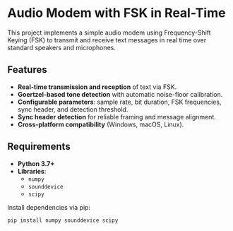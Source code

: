 # Audio Modem with FSK in Real-Time

This project implements a simple audio modem using Frequency-Shift Keying (FSK) to transmit and receive text messages in real time over standard speakers and microphones.

## Features

- **Real-time transmission and reception** of text via FSK.
- **Goertzel-based tone detection** with automatic noise-floor calibration.
- **Configurable parameters**: sample rate, bit duration, FSK frequencies, sync header, and detection threshold.
- **Sync header detection** for reliable framing and message alignment.
- **Cross-platform compatibility** (Windows, macOS, Linux).

## Requirements

- **Python 3.7+**
- **Libraries**:
  - `numpy`
  - `sounddevice`
  - `scipy`

Install dependencies via pip:
```bash
pip install numpy sounddevice scipy
